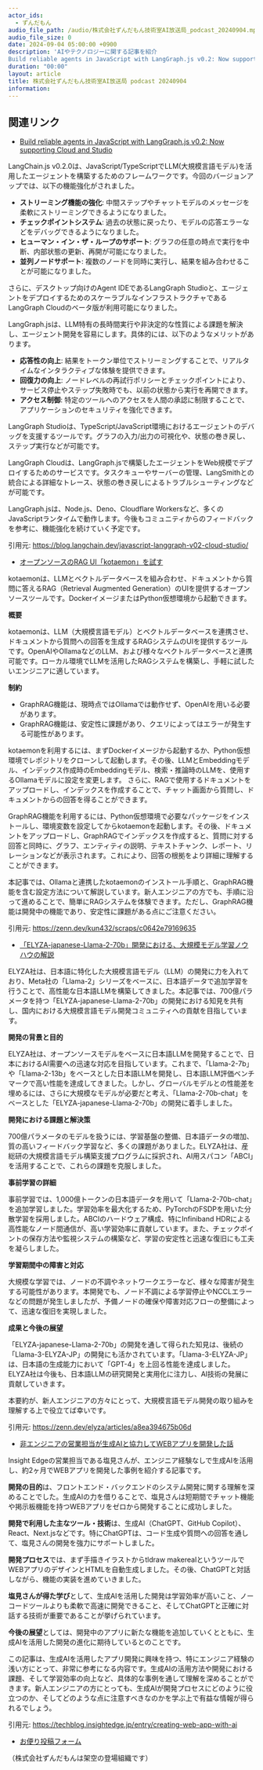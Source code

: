 ```yaml
---
actor_ids:
  - ずんだもん
audio_file_path: /audio/株式会社ずんだもん技術室AI放送局_podcast_20240904.mp3
audio_file_size: 0
date: 2024-09-04 05:00:00 +0900
description: 'AIやテクノロジーに関する記事を紹介  
Build reliable agents in JavaScript with LangGraph.js v0.2: Now supporting Cloud and Studio、オープンソースのRAG UI「kotaemon」を試す、「ELYZA-japanese-Llama-2-70b」開発における、大規模モデル学習ノウハウの解説、非エンジニアの営業担当が生成AIと協力してWEBアプリを開発した話'
duration: "00:00"
layout: article
title: 株式会社ずんだもん技術室AI放送局 podcast 20240904
information: 
---
```


## 関連リンク


- [Build reliable agents in JavaScript with LangGraph.js v0.2: Now supporting Cloud and Studio](https://blog.langchain.dev/javascript-langgraph-v02-cloud-studio/)  


LangChain.js v0.2.0は、JavaScript/TypeScriptでLLM(大規模言語モデル)を活用したエージェントを構築するためのフレームワークです。今回のバージョンアップでは、以下の機能強化がされました。

* **ストリーミング機能の強化**: 中間ステップやチャットモデルのメッセージを柔軟にストリーミングできるようになりました。
* **チェックポイントシステム**: 過去の状態に戻ったり、モデルの応答エラーなどをデバッグできるようになりました。
* **ヒューマン・イン・ザ・ループのサポート**: グラフの任意の時点で実行を中断、内部状態の更新、再開が可能になりました。
* **並列ノードサポート**: 複数のノードを同時に実行し、結果を組み合わせることが可能になりました。

さらに、デスクトップ向けのAgent IDEであるLangGraph Studioと、エージェントをデプロイするためのスケーラブルなインフラストラクチャであるLangGraph Cloudのベータ版が利用可能になりました。

LangGraph.jsは、LLM特有の長時間実行や非決定的な性質による課題を解決し、エージェント開発を容易にします。具体的には、以下のようなメリットがあります。

* **応答性の向上**: 結果をトークン単位でストリーミングすることで、リアルタイムなインタラクティブな体験を提供できます。
* **回復力の向上**: ノードレベルの再試行ポリシーとチェックポイントにより、サービス停止やステップ失敗時でも、以前の状態から実行を再開できます。
* **アクセス制御**: 特定のツールへのアクセスを人間の承認に制限することで、アプリケーションのセキュリティを強化できます。

LangGraph Studioは、TypeScript/JavaScript環境におけるエージェントのデバッグを支援するツールです。グラフの入力/出力の可視化や、状態の巻き戻し、ステップ実行などが可能です。

LangGraph Cloudは、LangGraph.jsで構築したエージェントをWeb規模でデプロイするためのサービスです。タスクキューやサーバーの管理、LangSmithとの統合による詳細なトレース、状態の巻き戻しによるトラブルシューティングなどが可能です。

LangGraph.jsは、Node.js、Deno、Cloudflare Workersなど、多くのJavaScriptランタイムで動作します。今後もコミュニティからのフィードバックを参考に、機能強化を続けていく予定です。 


引用元: https://blog.langchain.dev/javascript-langgraph-v02-cloud-studio/


- [オープンソースのRAG UI「kotaemon」を試す](https://zenn.dev/kun432/scraps/c0642e79169635)  



kotaemonは、LLMとベクトルデータベースを組み合わせ、ドキュメントから質問に答えるRAG（Retrieval Augmented Generation）のUIを提供するオープンソースツールです。DockerイメージまたはPython仮想環境から起動できます。

**概要**

kotaemonは、LLM（大規模言語モデル）とベクトルデータベースを連携させ、ドキュメントから質問への回答を生成するRAGシステムのUIを提供するツールです。OpenAIやOllamaなどのLLM、および様々なベクトルデータベースと連携可能です。ローカル環境でLLMを活用したRAGシステムを構築し、手軽に試したいエンジニアに適しています。

**制約**

- GraphRAG機能は、現時点ではOllamaでは動作せず、OpenAIを用いる必要があります。
- GraphRAG機能は、安定性に課題があり、クエリによってはエラーが発生する可能性があります。


kotaemonを利用するには、まずDockerイメージから起動するか、Python仮想環境でレポジトリをクローンして起動します。その後、LLMとEmbeddingモデル、インデックス作成時のEmbeddingモデル、検索・推論時のLLMを、使用するOllamaモデルに設定を変更します。  さらに、RAGで使用するドキュメントをアップロードし、インデックスを作成することで、チャット画面から質問し、ドキュメントからの回答を得ることができます。

GraphRAG機能を利用するには、Python仮想環境で必要なパッケージをインストールし、環境変数を設定してからkotaemonを起動します。その後、ドキュメントをアップロードし、GraphRAGでインデックスを作成すると、質問に対する回答と同時に、グラフ、エンティティの説明、テキストチャンク、レポート、リレーションなどが表示されます。これにより、回答の根拠をより詳細に理解することができます。


本記事では、Ollamaと連携したkotaemonのインストール手順と、GraphRAG機能を含む設定方法について解説しています。新人エンジニアの方でも、手順に沿って進めることで、簡単にRAGシステムを体験できます。ただし、GraphRAG機能は開発中の機能であり、安定性に課題がある点にご注意ください。 


引用元: https://zenn.dev/kun432/scraps/c0642e79169635


- [「ELYZA-japanese-Llama-2-70b」開発における、大規模モデル学習ノウハウの解説](https://zenn.dev/elyza/articles/a8ea394675b06d)  


ELYZA社は、日本語に特化した大規模言語モデル（LLM）の開発に力を入れており、Meta社の「Llama-2」シリーズをベースに、日本語データで追加学習を行うことで、高性能な日本語LLMを構築してきました。本記事では、700億パラメータを持つ「ELYZA-japanese-Llama-2-70b」の開発における知見を共有し、国内における大規模言語モデル開発コミュニティへの貢献を目指しています。

**開発の背景と目的**

ELYZA社は、オープンソースモデルをベースに日本語LLMを開発することで、日本におけるAI需要への迅速な対応を目指しています。これまで、「Llama-2-7b」や「Llama-2-13b」をベースとした日本語LLMを開発し、日本語LLM評価ベンチマークで高い性能を達成してきました。しかし、グローバルモデルとの性能差を埋めるには、さらに大規模なモデルが必要だと考え、「Llama-2-70b-chat」をベースとした「ELYZA-japanese-Llama-2-70b」の開発に着手しました。

**開発における課題と解決策**

700億パラメータのモデルを扱うには、学習基盤の整備、日本語データの増加、質の高いフィードバック学習など、多くの課題がありました。ELYZA社は、産総研の大規模言語モデル構築支援プログラムに採択され、AI用スパコン「ABCI」を活用することで、これらの課題を克服しました。

**事前学習の詳細**

事前学習では、1,000億トークンの日本語データを用いて「Llama-2-70b-chat」を追加学習しました。学習効率を最大化するため、PyTorchのFSDPを用いた分散学習を採用しました。ABCIのハードウェア構成、特にInfiniband HDRによる高性能なノード間通信が、高い学習効率に貢献しています。また、チェックポイントの保存方法や監視システムの構築など、学習の安定性と迅速な復旧にも工夫を凝らしました。

**学習期間中の障害と対応**

大規模な学習では、ノードの不調やネットワークエラーなど、様々な障害が発生する可能性があります。本開発でも、ノード不調による学習停止やNCCLエラーなどの問題が発生しましたが、予備ノードの確保や障害対応フローの整備によって、迅速な復旧を実現しました。

**成果と今後の展望**

「ELYZA-japanese-Llama-2-70b」の開発を通して得られた知見は、後続の「Llama-3-ELYZA-JP」の開発にも活かされています。「Llama-3-ELYZA-JP」は、日本語の生成能力において「GPT-4」を上回る性能を達成しました。ELYZA社は今後も、日本語LLMの研究開発と実用化に注力し、AI技術の発展に貢献していきます。


本要約が、新人エンジニアの方々にとって、大規模言語モデル開発の取り組みを理解する上で役立てば幸いです。 


引用元: https://zenn.dev/elyza/articles/a8ea394675b06d


- [非エンジニアの営業担当が生成AIと協力してWEBアプリを開発した話](https://techblog.insightedge.jp/entry/creating-web-app-with-ai)  


Insight Edgeの営業担当である塩見さんが、エンジニア経験なしで生成AIを活用し、約2ヶ月でWEBアプリを開発した事例を紹介する記事です。

**開発の目的**は、フロントエンド・バックエンドのシステム開発に関する理解を深めることでした。生成AIの力を借りることで、塩見さんは短期間でチャット機能や掲示板機能を持つWEBアプリをゼロから開発することに成功しました。

**開発で利用した主なツール・技術**は、生成AI（ChatGPT、GitHub Copilot）、React、Next.jsなどです。特にChatGPTは、コード生成や質問への回答を通して、塩見さんの開発を強力にサポートしました。

**開発プロセス**では、まず手描きイラストからtldraw makerealというツールでWEBアプリのデザインとHTMLを自動生成しました。その後、ChatGPTと対話しながら、機能の実装を進めていきました。

**塩見さんが得た学び**として、生成AIを活用した開発は学習効率が高いこと、ノーコードツールよりも柔軟で高速に開発できること、そしてChatGPTと正確に対話する技術が重要であることが挙げられています。

**今後の展望**としては、開発中のアプリに新たな機能を追加していくとともに、生成AIを活用した開発の進化に期待しているとのことです。


この記事は、生成AIを活用したアプリ開発に興味を持つ、特にエンジニア経験の浅い方にとって、非常に参考になる内容です。生成AIの活用方法や開発における課題、そして学習効率の向上など、具体的な事例を通して理解を深めることができます。新人エンジニアの方にとっても、生成AIが開発プロセスにどのように役立つのか、そしてどのような点に注意すべきなのかを学ぶ上で有益な情報が得られるでしょう。 


引用元: https://techblog.insightedge.jp/entry/creating-web-app-with-ai



- [お便り投稿フォーム](https://forms.gle/ffg4JTfqdiqK62qf9)

（株式会社ずんだもんは架空の登場組織です）
